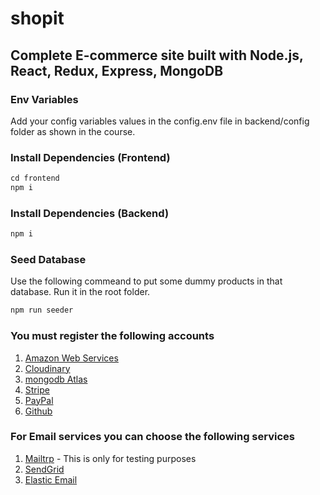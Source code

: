 
# shopit

## Complete E-commerce site built with Node.js, React, Redux, Express, MongoDB

### Env Variables

Add your config variables values in the config.env file in backend/config folder as shown in the course.

### Install Dependencies (Frontend)

```js
cd frontend
npm i
```

### Install Dependencies (Backend)

```js
npm i
```

### Seed Database

Use the following commeand to put some dummy products in that database.
Run it in the root folder.

```js
npm run seeder
```

### You must register the following accounts

1. [Amazon Web Services](https://aws.amazon.com/)
2. [Cloudinary](https://cloudinary.com/)
3. [mongodb Atlas]([https://mongodb](https://www.mongodb.com/cloud/atlas))
4. [Stripe](https:stripe.com)
5. [PayPal](https://paypal.com)
6. [Github](https://github.com)

### For Email services you can choose the following services

1. [Mailtrp](https://mailtrap.io) - This is only for testing purposes
2. [SendGrid](https://sendgrid.com/)
3. [Elastic Email](https://elasticemail.com)
